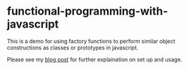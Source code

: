 # functional-programming-with-javascript

This is a demo for using factory functions to perform similar object constructions as classes or prototypes in javascript. 

Please see my [blog post](https://medium.com/@williamjoshualacey/unit-testing-with-mocha-fda6a6f360c6) for further explaination on set up and usage.
